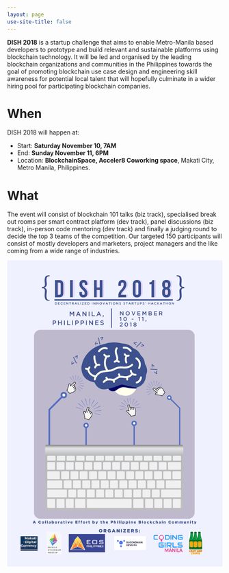 ```yaml
---
layout: page
use-site-title: false
---
```


**DISH 2018** is a startup challenge that aims to enable Metro-Manila based developers to prototype and build relevant and sustainable platforms using blockchain technology.  It will be led and organised by the leading blockchain organizations and communities in the Philippines towards the goal of promoting blockchain use case design and engineering skill awareness for potential local talent that will hopefully culminate in a wider hiring pool for participating blockchain companies.  

# When

DISH 2018 will happen at:
- Start: **Saturday November 10, 7AM** 
- End: **Sunday November 11, 6PM** 
- Location: **BlockchainSpace, Acceler8 Coworking space**, Makati City, Metro Manila, Philippines. 

# What

The event will consist of blockchain 101 talks (biz track), specialised break out rooms per smart contract platform (dev track), panel discussions (biz track), in-person code mentoring (dev track) and finally a judging round to decide the top 3 teams of the competition. Our targeted 150 participants will consist of mostly developers and marketers, project managers and the like coming from a wide range of industries.   


![Poster](/img/posterv2.png)
